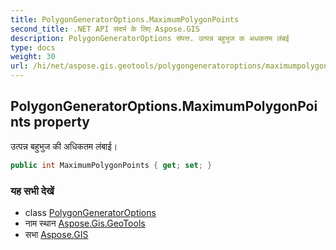 ```yaml
---
title: PolygonGeneratorOptions.MaximumPolygonPoints
second_title: .NET API संदर्भ के लिए Aspose.GIS
description: PolygonGeneratorOptions संपत्त. उत्पन्न बहुभुज क अधकतम लंबई
type: docs
weight: 30
url: /hi/net/aspose.gis.geotools/polygongeneratoroptions/maximumpolygonpoints/
---
```

## PolygonGeneratorOptions.MaximumPolygonPoints property

उत्पन्न बहुभुज की अधिकतम लंबाई।

```csharp
public int MaximumPolygonPoints { get; set; }
```

### यह सभी देखें

* class [PolygonGeneratorOptions](../)
* नाम स्थान [Aspose.Gis.GeoTools](../../polygongeneratoroptions/)
* सभा [Aspose.GIS](../../../)


